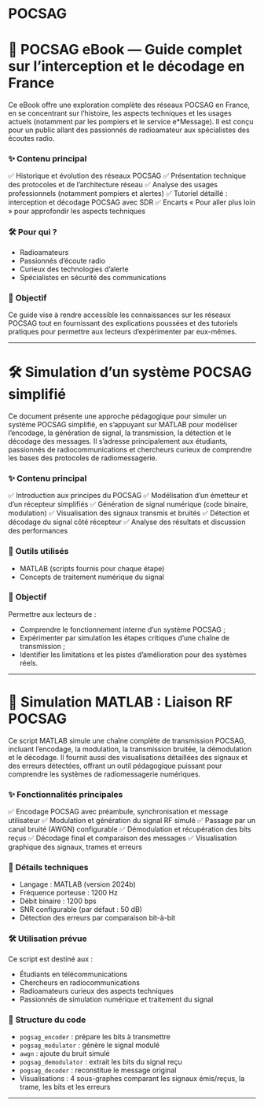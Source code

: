 # POCSAG

# 📡 **POCSAG eBook — Guide complet sur l’interception et le décodage en France**

Ce eBook offre une exploration complète des réseaux POCSAG en France, en se concentrant sur l’histoire, les aspects techniques et les usages actuels (notamment par les pompiers et le service e\*Message). Il est conçu pour un public allant des passionnés de radioamateur aux spécialistes des écoutes radio.

### ✨ **Contenu principal**

✅ Historique et évolution des réseaux POCSAG
✅ Présentation technique des protocoles et de l’architecture réseau
✅ Analyse des usages professionnels (notamment pompiers et alertes)
✅ Tutoriel détaillé : interception et décodage POCSAG avec SDR
✅ Encarts « Pour aller plus loin » pour approfondir les aspects techniques

### 🛠 **Pour qui ?**

* Radioamateurs
* Passionnés d’écoute radio
* Curieux des technologies d’alerte
* Spécialistes en sécurité des communications

### 📖 **Objectif**

Ce guide vise à rendre accessible les connaissances sur les réseaux POCSAG tout en fournissant des explications poussées et des tutoriels pratiques pour permettre aux lecteurs d’expérimenter par eux-mêmes.

---

# 🛠 **Simulation d’un système POCSAG simplifié**

Ce document présente une approche pédagogique pour simuler un système POCSAG simplifié, en s’appuyant sur MATLAB pour modéliser l’encodage, la génération de signal, la transmission, la détection et le décodage des messages. Il s’adresse principalement aux étudiants, passionnés de radiocommunications et chercheurs curieux de comprendre les bases des protocoles de radiomessagerie.

### ✨ **Contenu principal**

✅ Introduction aux principes du POCSAG
✅ Modélisation d’un émetteur et d’un récepteur simplifiés
✅ Génération de signal numérique (code binaire, modulation)
✅ Visualisation des signaux transmis et bruités
✅ Détection et décodage du signal côté récepteur
✅ Analyse des résultats et discussion des performances

### 🔧 **Outils utilisés**

* MATLAB (scripts fournis pour chaque étape)
* Concepts de traitement numérique du signal

### 🎯 **Objectif**

Permettre aux lecteurs de :

* Comprendre le fonctionnement interne d’un système POCSAG ;
* Expérimenter par simulation les étapes critiques d’une chaîne de transmission ;
* Identifier les limitations et les pistes d’amélioration pour des systèmes réels.

---

# 📶 **Simulation MATLAB : Liaison RF POCSAG**

Ce script MATLAB simule une chaîne complète de transmission POCSAG, incluant l’encodage, la modulation, la transmission bruitée, la démodulation et le décodage. Il fournit aussi des visualisations détaillées des signaux et des erreurs détectées, offrant un outil pédagogique puissant pour comprendre les systèmes de radiomessagerie numériques.

### ✨ **Fonctionnalités principales**

✅ Encodage POCSAG avec préambule, synchronisation et message utilisateur
✅ Modulation et génération du signal RF simulé
✅ Passage par un canal bruité (AWGN) configurable
✅ Démodulation et récupération des bits reçus
✅ Décodage final et comparaison des messages
✅ Visualisation graphique des signaux, trames et erreurs

### 🔧 **Détails techniques**

* Langage : MATLAB (version 2024b)
* Fréquence porteuse : 1200 Hz
* Débit binaire : 1200 bps
* SNR configurable (par défaut : 50 dB)
* Détection des erreurs par comparaison bit-à-bit

### 🛠 **Utilisation prévue**

Ce script est destiné aux :

* Étudiants en télécommunications
* Chercheurs en radiocommunications
* Radioamateurs curieux des aspects techniques
* Passionnés de simulation numérique et traitement du signal

### 📂 **Structure du code**

* `pogsag_encoder` : prépare les bits à transmettre
* `pogsag_modulator` : génère le signal modulé
* `awgn` : ajoute du bruit simulé
* `pogsag_demodulator` : extrait les bits du signal reçu
* `pogsag_decoder` : reconstitue le message original
* Visualisations : 4 sous-graphes comparant les signaux émis/reçus, la trame, les bits et les erreurs

---
